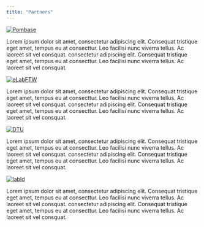 ```yaml
---
title: "Partners"
---
```


<a href="https://www.pombase.org" target="_blank">
  <img src="https://www.pombase.org/assets/pombase-logo.png" id="pombase" alt="Pombase" class="img-fluid">
</a>

Lorem ipsum dolor sit amet, consectetur adipiscing elit. Consequat tristique eget amet, tempus eu at consecttur. Leo facilisi nunc viverra tellus. Ac laoreet sit vel consquat. consectetur adipiscing elit. Consequat tristique eget amet, tempus eu at consecttur. Leo facilisi nunc viverra tellus. Ac laoreet sit vel consquat.

<a href="https://www.elabftw.net" target="_blank">
  <img src="https://www.elabftw.net/img/elabftw-logo.png" id="elabftw" alt="eLabFTW">
</a>

Lorem ipsum dolor sit amet, consectetur adipiscing elit. Consequat tristique eget amet, tempus eu at consecttur. Leo facilisi nunc viverra tellus. Ac laoreet sit vel consquat. consectetur adipiscing elit. Consequat tristique eget amet, tempus eu at consecttur. Leo facilisi nunc viverra tellus. Ac laoreet sit vel consquat.

<a href="https://www.dtu.dk" target="_blank">
  <img src="https://www.shareyourgreendesign.com/wp-content/uploads/2023/12/opp_3210.png" id="dtu" alt="DTU">
</a>

Lorem ipsum dolor sit amet, consectetur adipiscing elit. Consequat tristique eget amet, tempus eu at consecttur. Leo facilisi nunc viverra tellus. Ac laoreet sit vel consquat. consectetur adipiscing elit. Consequat tristique eget amet, tempus eu at consecttur. Leo facilisi nunc viverra tellus. Ac laoreet sit vel consquat.

<a href="https://labid-demo.embl.de" target="_blank">
  <img src="https://s3.embl.de/gbcs-public/labid-ui/labid-notext-black.png" id="labID" alt="labId">
</a>

Lorem ipsum dolor sit amet, consectetur adipiscing elit. Consequat tristique eget amet, tempus eu at consecttur. Leo facilisi nunc viverra tellus. Ac laoreet sit vel consquat. consectetur adipiscing elit. Consequat tristique eget amet, tempus eu at consecttur. Leo facilisi nunc viverra tellus. Ac laoreet sit vel consquat.